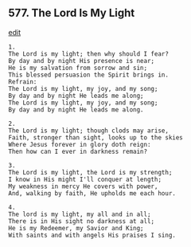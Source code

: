 
## 577.  The Lord Is My Light
[edit](https://docs.google.com/document/d/1n1tkN9tOogZH8VLB7W3qfxybPVwpHOHK/edit?mode=html)




    1.
    The Lord is my light; then why should I fear? 
    By day and by night His presence is near; 
    He is my salvation from sorrow and sin; 
    This blessed persuasion the Spirit brings in. 
    Refrain:
    The Lord is my light, my joy, and my song; 
    By day and by night He leads me along; 
    The Lord is my light, my joy, and my song; 
    By day and by night He leads me along. 

    2.
    The Lord is my light; though clods may arise, 
    Faith, stronger than sight, looks up to the skies 
    Where Jesus forever in glory doth reign: 
    Then how can I ever in darkness remain? 

    3.
    The Lord is my light, the Lord is my strength; 
    I know in His might I'll conquer at length; 
    My weakness in mercy He covers with power, 
    And, walking by faith, He upholds me each hour. 

    4.
    The lord is my light, my all and in all; 
    There is in His sight no darkness at all; 
    He is my Redeemer, my Savior and King; 
    With saints and with angels His praises I sing.
